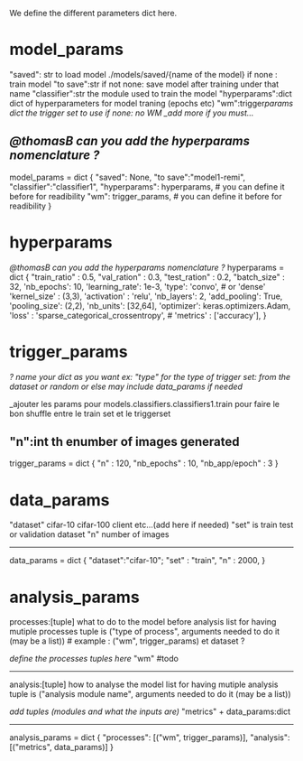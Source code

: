 We define the different parameters dict here.

# model_params

"saved": str to load model ./models/saved/{name of the model} if none : train model
"to save":str if not none: save model after training under that name
"classifier":str the module used to train the model
"hyperparams":dict dict of hyperparameters for model traning (epochs etc)
"wm":trigger*params dict the trigger set to use if none: no WM
\_add more if you must...*

## _@thomasB can you add the hyperparams nomenclature ?_

model_params = dict
{
"saved": None,
"to save":"model1-remi",
"classifier":"classifier1",
"hyperparams": hyperparams, # you can define it before for readibility
"wm": trigger_params, # you can define it before for readibility
}

# hyperparams

_@thomasB can you add the hyperparams nomenclature ?_
hyperparams = dict
{
"train_ratio" : 0.5,
"val_ration" : 0.3,
"test_ration" : 0.2,
"batch_size" : 32,
'nb_epochs': 10,
'learning_rate': 1e-3,
'type': 'convo', # or 'dense'
'kernel_size' : (3,3),
'activation' : 'relu',
'nb_layers': 2,
'add_pooling': True,
'pooling_size': (2,2),
'nb_units': [32,64],
'optimizer': keras.optimizers.Adam,
'loss' : 'sparse_categorical_crossentropy', # 'metrics' : ['accuracy'],
}

# trigger_params

_? name your dict as you want ex: "type" for the type of trigger set: from the dataset or random or else_
_may include data_params if needed_

\_ajouter les params pour models.classifiers.classifiers1.train pour faire le bon shuffle entre le train set et le triggerset

## "n":int th enumber of images generated

trigger_params = dict
{
"n" : 120,
"nb_epochs" : 10,
"nb_app/epoch" : 3
}

# data_params

"dataset" cifar-10 cifar-100 client etc...(add here if needed)
"set" is train test or validation dataset
"n" number of images

---

data_params = dict
{
"dataset":"cifar-10";
"set" : "train",
"n" : 2000,
}

# analysis_params

processes:[tuple] what to do to the model before analysis
list for having mutiple processes
tuple is ("type of process", arguments needed to do it (may be a list)) # example : ("wm", trigger_params) et dataset ?

_define the processes tuples here_
"wm" #todo

---

analysis:[tuple] how to analyse the model
list for having mutiple analysis
tuple is ("analysis module name", arguments needed to do it (may be a list))

_add tuples (modules and what the inputs are)_
"metrics" + data_params:dict

---

analysis_params = dict
{
"processes": [("wm", trigger_params)],
"analysis": [("metrics", data_params)]
}
